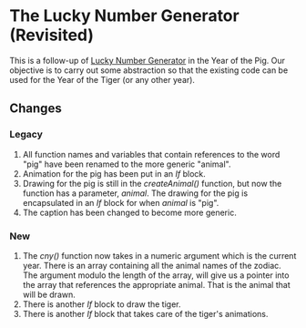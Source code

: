 # The Lucky Number Generator (Revisited)
This is a follow-up of [Lucky Number Generator](https://github.com/teochewthunder/cny-luckynumber-generator) in the Year of the Pig. Our objective is to carry out some abstraction so that the existing code can be used for the Year of the Tiger (or any other year).

## Changes

### Legacy
1. All function names and variables that contain references to the word "pig" have been renamed to the more generic "animal".
2. Animation for the pig has been put in an *If* block.
3. Drawing for the pig is still in the *createAnimal()* function, but now the function has a parameter, *animal*. The drawing for the pig is encapsulated in an *If* block for when *animal* is "pig".
4. The caption has been changed to become more generic.

### New
1. The *cny()* function now takes in a numeric argument which is the current year. There is an array containing all the animal names of the zodiac. The argument modulo the length of the array, will give us a pointer into the array that references the appropriate animal. That is the animal that will be drawn.
2. There is another *If* block to draw the tiger.
3. There is another *If* block that takes care of the tiger's animations.
